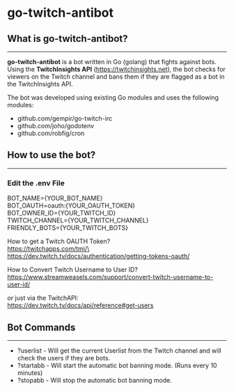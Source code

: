 # go-twitch-antibot

## What is go-twitch-antibot?
---
**go-twitch-antibot** is a bot written in Go (golang) that fights against bots. Using the **TwitchInsights API** (https://twitchinsights.net), the bot checks for viewers on the Twitch channel and bans them if they are flagged as a bot in the TwitchInsights API.

The bot was developed using existing Go modules and uses the following modules:

- github.com/gempir/go-twitch-irc
- github.com/joho/godotenv
- github.com/robfig/cron

## How to use the bot?
---
### **Edit the .env File**

BOT_NAME={YOUR_BOT_NAME}\
BOT_OAUTH=oauth:{YOUR_OAUTH_TOKEN}\
BOT_OWNER_ID={YOUR_TWITCH_ID}\
TWITCH_CHANNEL={YOUR_TWITCH_CHANNEL}\
FRIENDLY_BOTS={YOUR_TWITCH_BOTS}

How to get a Twitch OAUTH Token?\
https://twitchapps.com/tmi/\
https://dev.twitch.tv/docs/authentication/getting-tokens-oauth/


How to Convert Twitch Username to User ID?\
https://www.streamweasels.com/support/convert-twitch-username-to-user-id/

or just via the TwitchAPI:\
https://dev.twitch.tv/docs/api/reference#get-users
## Bot Commands
---
- ?userlist - Will get the current Userlist from the Twitch channel and will check the users if they are bots.
- ?startabb - Will start the automatic bot banning mode. (Runs every 10 minutes)
- ?stopabb - Will stop the automatic bot banning mode.

